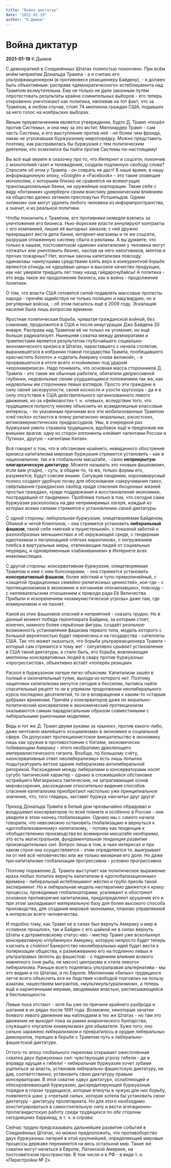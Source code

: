 ```yaml
---
title: "Война диктатур"
date: "2021-01-19"
author: "К.Дымов"
---
```


# Война диктатур

**2021-01-19** К.Дымов

С демократией в Соединённых Штатах полностью покончено. При всём моём неприятии Дональда Трампа - а я считаю его *ультра*реакционером (в противовесе реакционеру Байдену), - я должен быть объективным: расправа «демократического» истеблишмента над Трампом возмутительна. Ему не только не дали законным путём опротестовать результаты крайне сомнительных выборов - его теперь откровенно уничтожают как политика, наплевав на тот факт, что за Трампом, в любом случае, стоят 74 миллиона граждан США, подавших за него голос на ноябрьских выборах.

Явным преувеличением является утверждение, будто Д. Трамп «пошёл против Системы», и она ему за это мстит. Миллиардер Трамп - сам часть Системы, и его выступление против неё - не более чем фронда, никак не угрожавшая буржуазному миропорядку. Можно представить поэтому, как расправилась бы буржуазия с тем политическим деятелем, кто осмелился бы пойти против Системы по-настоящему!

Вы всё ещё верите в сказочку про то, что Интернет и соцсети, покончив с монополией газет и телевидения, создали подлинную свободу слова? Спросите об этом у Трампа - он соврать не даст! В наше время, в нашу информационную эпоху, «Google» и «Facebook» - это такие зловещие монополии, с которыми близко не сравнятся ни всемогущие транснациональные банки, ни оружейные корпорации. Такие себе с виду «ботаники» цукерберги своим воистину демоническим влиянием на общество далеко затмили пресловутых Ротшильдов. Одним «кликом» они могут удалить любого человека из информпространства, а значит, и из реальной политики.

Чтобы покончить с Трампом, его противники немедля взялись за уничтожение его бизнеса. Нью-йоркские власти аннулируют контракты с его компанией, лишая её выгодных заказов; с ней дружно прекращают вести дела банки, интернет-магазины и те же соцсети, разрушая отлаженную систему сбыта и рекламы. А вы думаете, что только в нашем, постсоветском «диком» капитализме у человека могут «отжать» или уничтожить бизнес, наслав на него налоговиков, ментов и прочих пожарных? Нет, волчьи законы капитализма повсюду одинаковы: наилучшими средствами взять верх в конкурентной борьбе являются отнюдь не «дешёвые цены» и высокое качество продукции, как нас уверяли тридцать лет тому назад гайдарочубайсы! А политика - это ведь такое же продолжение бизнеса, как и война - продолжение политики.

О том, что власти США готовятся силой подавлять массовые протесты народа - причём задействуя не только полицию и нацгвардию, но и регулярные войска, - об этом писалось ещё в 2009 году. Эскалация насилия была лишь вопросом времени.

Яростная политическая борьба, чреватая гражданской войной, без сомнения, продолжится в США и после инаугурации Джо Байдена 20 января. Расправа над Трампом её не только не угомонит, но ещё больше радикализует. Нынешняя схватка между демократами и трампистами является результатом глубочайшего социально-экономического кризиса в Штатах, нараставшего с начала столетия, выразившегося в избрании главой государства Трампа, пообещавшего «расчистить болото» и «сделать Америку снова великой», - и прорвавшегося в итоге всего «гнойником» под ударом «коронакризиса». Надо понимать, что основная масса сторонников Д. Трампа - это такие же обычные работяги, обитатели депрессивной глубинки, недовольные своим ухудшающимся положением так же, как недовольны им сторонники левых взглядов. Просто эти граждане в силу своей заскорузлости, своей косности и узости кругозора - да и в силу отсутствия в США действительного организованного левого движения, из-за «фейковости» т. н. «левых», вследствие того, что трудящимся попросту некому объяснить их всамделишные классовые интересы, - по указанным причинам все эти мобилизованные Трампом «red necks» остаются в плену религиозно-моральных, расистских, антикоммунистических предрассудков. Увы, в очередной раз буржуазия умело стравила трудящихся, вдобавок ещё и предложив им внешних врагов: одну из сторон оппоненты клеймят «агентами России и Путина», другую - «агентами Китая».

Всё говорит о том, что в обстановке крайнего, невиданного обострения кризиса капитализма мировая буржуазия стремится установить - как в национальном, так и в глобальном масштабе, - свою **неприкрытую олигархическую диктатуру**. Можете называть это «новым фашизмом», если вам угодно, - суть, в общем-то, та же, только формы его, разумеется, будут совсем иными. Ситуация пандемии, коронавирусный психоз создают удобную почву для обоснования «закручивания гаек», свёртывания гражданских свобод «ради спасения *бесценных* жизней простых граждан», «ради поддержания и восстановления экономики, пострадавшей от пандемии». Проблема только в том, что сегодня сама буржуазия раскололась на *два* непримиримых лагеря, *каждый из которых* всеми силами стремится к установлению *своей* диктатуры.

С одной стороны: *либеральная буржуазия*, олицетворяемая Байденом, Обамой и четой Клинтонов, - она стремится установить **либеральный фашизм**, такой себе «мягкий и пушистенький», с показной заботой о разнообразных меньшинствах и об окружающей среде, с гендерным идиотизмом и легализацией «лёгких наркотиков», с погружением плебса в виртуальные миры, отвлекающие людей от социальных неурядиц, и одновременным «забаниванием» в Интернете всех инакомыслящих.

С другой стороны: *консервативная буржуазия*, олицетворяемая Трампом и иже с ним болсонарами, - она стремится установить **консервативный фашизм**, более жёсткий и тупо-прямолинейный, с «защитой традиционных семейно-религиозных ценностей», кое-где - с протекционизмом в экономике и изгнанием «понаехавших», повсюду - с наплевательским отношением к природе ради Её Величества Прибыли и искоренением «коммунистической угрозы» даже там, где коммунизмом и не пахнет.

Какой из этих фашизмов опасней и неприятней - сказать трудно. Но *в данный момент* победа геронтократа Байдена, за которым стоят, конечно, намного более серьёзные фигуры, создаёт *реальную* возможность установления фашизма первого типа, модель которого с большой вероятностью будет перенесена и на государства - сателлиты США. Так что может оказаться, что борьба ультрареакционера Трампа - который сам стремится к тому же! - ситуативно *срывает* установление в США такой диктатуры, а стало быть, его борьба, вовлекающая миллионы консервативных людей в свару против буржуазных «прогрессистов», объективно встаёт «поперёк реакции».

Раскол в буржуазном лагере легко объясним. Капитализм зашёл в полный и окончательный тупик, *выхода из которого нет*. Поэтому защитники капитализма мечутся сегодня в бессилии, пытаясь найти спасительный рецепт то ли в упрямом продолжении неолиберального курса последних десятилетий, то ли в возвращении к каким-то «старым добрым» временам. Причём у консерваторов даже их морально-политический консерватизм и экономический протекционизм оказываются самым парадоксальным образом совместимыми с либеральными рыночными моделями.

Ведь и тот же Д. Трамп двумя руками за «рынок», против какого-либо, даже ничтожно малейшего «социализма» в экономике и социальной сфере. Он допускает протекционистское вмешательство в экономику лишь как оружие в противостоянии с Китаем, экономически побивающим Америку - этого необратимо дряхлеющего империалистического гиганта. Вообще, по большому счёту, «консервативный ответ неолиберализму» есть лишь попытка подштукатурить ветхое здание либерализма антилиберальной риторикой. Расхождения между либералами и консерваторами носят сугубо тактический характер - однако в сложившейся обстановке острейшего Мегакризиса тактические, не затрагивающие основ мировоззрения, расхождения относительно видения способов спасения капитализма приобретают настолько уже принципиальное значение, что, того глядишь, заставят буржуа «мочить» друг друга!

Приход Дональда Трампа в Белый дом чрезвычайно обрадовал и воодушевил консерваторов по всей планете и особенно в России - они увидели в этом «конец глобализации». Однако мы с самого начала говорили, что невозможно остановить глобализацию и вернуться к «доглобализованному» капитализму, - потому как тенденция к обобществлению производства во всемирном масштабе *необорима*, это есть *магистральная, фундаментальная тенденция развития производительных сил*. Вопрос лишь в том, в чьих интересах и при каком строе она осуществляется - этим определяется то, выигрывает ли от неё всё человечество или же только мизерная его доля. Но даже при капитализме глобализация прогрессивна - *условно прогрессивна*.

Поэтому поражение Д. Трампа выступает как политическое выражение краха любых попыток вернуть капитализм в «доглобализационные» времена - либеральный истеблишмент жёстко и грубо пресёк такой эксперимент. Но и либеральная модель неотвратимо движется к краху: процессы, проводимые глобализаторами, усиливают и обостряют основное противоречие капитализма, предопределяют крушение его и при этом закладывают материальную базу для более высокого способа производства, для создания мировой экономики, планово управляемой в интересах всего человечества.

И подобно тому, как Трамп не в силах был вернуть Америку и мир в «славное прошлое», так и Байден с его шайкой не в силах вернуть Штаты к дотрамповскому статус-кво - мистер Трамп уже всколыхнул консервативную «глубинную» Америку, которую непросто будет теперь «загнать в стойло»! Банкротство неолиберальных идей будет вести к *поляризации* общества, к размежеванию его на подлинно левых и ультраправых (вплоть до фашистов) - с падением влияния всякого невнятного («не рыба, не мясо») центризма и «типа левого» либерализма. Раньше всего поднялась ультраправая альтернатива - мы это видим и по Штатам, и по Европе. Миллионам «белых» трудящихся легче всего объяснить все их бедствия «свободой торговли» на пользу азиатам, нашествием мигрантов, «мультикультурализмом», а теперь ещё и карантинными мерами, вводимыми властью, расписывающейся в беспомощности.

Левые пока отстают - хотя бы уже по причине крайнего разброда и шатания в их рядах после 1991 года. *Возможно*, некоторые зачатки боевого левого движения мы наблюдаем в тех же Штатах - но там это движение не выходит пока за рамки анархического бунтарства, служащего «пугалом коммунизма» для обывателя. Хуже того, оно сильно заражено либерализмом и превратилось в орудие либеральных демократов, торящих в борьбе с Трампом путь к либерально-фашистской диктатуре.

Оттого-то эпоху глобального перелома открывает ожесточённая схватка *двух буржуазных сил*: чувствующая угрозу гибели - да и вправду идущая к гибели! - либеральная буржуазия хочет зубами уцепиться за власть, установив либерально-фашистскую диктатуру, не дав, соответственно, установить свою диктатуру правым консерваторам. В этой схватке «двух диктатур», ослабляющей и обескровливающей буржуазию, дискредитирующей буржуазные порядки в глазах трудящихся, которые втянуты в чужую для них борьбу, появляется шанс у «третьей силы», которая хотела бы установить *свою* диктатуру - диктатуру пролетариата. Но для этого необходимо конституироваться в самостоятельную силу и вести агитационно-пропагандистскую работу среди трудящихся по *обе* стороны сегодняшних баррикад, в т. ч. и *справа*.

Сейчас трудно предсказывать дальнейшее развитие событий в Соединённых Штатах, но можно предположить, что противоборство двух буржуазных лагерей в этой крупнейшей, определяющей мировые процессы державе перекинется на весь остальной мир. Такие же схватки могут начаться в Европе, Латинской Америке, на постсоветском пространстве. В том числе и в РФ - в виде т. н. «Перестройки № 2».